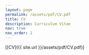 ```yaml
---
layout: page
permalink: /assets/pdf/CV.pdf
title: CV
description: Curriculum Vitae
nav: true
nav_order: 2
---
```


[[CV]({{ site.url }}/assets/pdf/CV.pdf)] 
